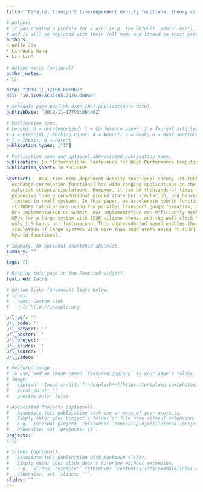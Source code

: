 ```yaml
---
title: "Parallel transport time-dependent density functional theory calculations with hybrid functional on summit"

# Authors
# If you created a profile for a user (e.g. the default `admin` user), write the username (folder name) here 
# and it will be replaced with their full name and linked to their profile.
authors:
- Weile Jia 
- Lin-Wang Wang 
- Lin Lin*
 
# Author notes (optional)
author_notes:
- []

date: "2019-11-17T00:00:00Z"
doi: "10.1109/SC41405.2020.00009"

# Schedule page publish date (NOT publication's date).
publishDate: "2019-11-17T00:00:00Z"

# Publication type.
# Legend: 0 = Uncategorized; 1 = Conference paper; 2 = Journal article;
# 3 = Preprint / Working Paper; 4 = Report; 5 = Book; 6 = Book section;
# 7 = Thesis; 8 = Patent
publication_types: ["1"]

# Publication name and optional abbreviated publication name.
publication: In *International Conference for High Performance Computing, Networking, Storage and Analysis, 2019*
publication_short: In *SC2019*

abstract:   Real-time time-dependent density functional theory (rt-TDDFT) with hybrid
  exchange-correlation functional has wide-ranging applications in chemistry and
  material science simulations. However, it can be thousands of times more
  expensive than a conventional ground state DFT simulation, and hence is
  limited to small systems. In this paper, we accelerate hybrid functional
  rt-TDDFT calculations using the parallel transport gauge formalism, and the
  GPU implementation on Summit. Our implementation can efficiently scale to 786
  GPUs for a large system with 1536 silicon atoms, and the wall clock time is
  only 1.5 hours per femtosecond. This unprecedented speed enables the
  simulation of large systems with more than 1000 atoms using rt-TDDFT and
  hybrid functional.

# Summary. An optional shortened abstract.
summary: ""

tags: []

# Display this page in the Featured widget?
featured: false

# Custom links (uncomment lines below)
# links:
# - name: Custom Link
#   url: http://example.org

url_pdf: ''
url_code: ''
url_dataset: ''
url_poster: ''
url_project: ''
url_slides: ''
url_source: ''
url_video: ''

# Featured image
# To use, add an image named `featured.jpg/png` to your page's folder. 
# image:
#   caption: 'Image credit: [**Unsplash**](https://unsplash.com/photos/pLCdAaMFLTE)'
#   focal_point: ""
#   preview_only: false

# Associated Projects (optional).
#   Associate this publication with one or more of your projects.
#   Simply enter your project's folder or file name without extension.
#   E.g. `internal-project` references `content/project/internal-project/index.md`.
#   Otherwise, set `projects: []`.
projects:
- []

# Slides (optional).
#   Associate this publication with Markdown slides.
#   Simply enter your slide deck's filename without extension.
#   E.g. `slides: "example"` references `content/slides/example/index.md`.
#   Otherwise, set `slides: ""`.
slides: ""
---
```



